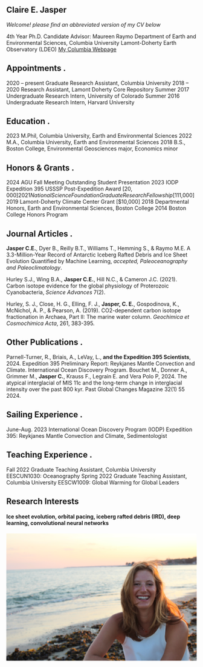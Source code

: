## Claire E. Jasper
*Welcome! please find an abbreviated version of my CV below*

4th Year Ph.D. Candidate
Advisor: Maureen Raymo 
Department of Earth and Environmental Sciences, Columbia University 
Lamont-Doherty Earth Observatory (LDEO) 
[My Columbia Webpage](https://people.climate.columbia.edu/users/profile/claire-elizabeth-jasper/) 

## Appointments                                                                                                                                              .
2020 – present  Graduate Research Assistant, Columbia University
2018 – 2020     Research Assistant, Lamont Doherty Core Repository
Summer 2017    Undergraduate Research Intern, University of Colorado
Summer 2016		Undergraduate Research Intern, Harvard University 

## Education                                                                                                                                                      .
2023	M.Phil, Columbia University, Earth and Environmental Sciences
2022 	M.A., Columbia University, Earth and Environmental Sciences 
2018	B.S., Boston College, Environmental Geosciences major, Economics minor 

## Honors & Grants                                                                                                                                         .
2024	AGU Fall Meeting Outstanding Student Presentation 
2023	IODP Expedition 395 USSSP Post-Expedition Award [$20,000]
2021	National Science Foundation Graduate Research Fellowship [$111,000]
2019 	Lamont-Doherty Climate Center Grant [$10,000]
2018 	Departmental Honors, Earth and Environmental Sciences, Boston College 
2014	Boston College Honors Program 

## Journal Articles                                                                                                                                            .                 
**Jasper C.E.**, Dyer B., Reilly B.T., Williams T., Hemming S., & Raymo M.E. A 3.3-Million-Year Record of Antarctic Iceberg Rafted Debris and Ice Sheet Evolution Quantified by Machine Learning, *accepted, Paleoceanography and Paleoclimatology*. 

Hurley S.J., Wing B.A., **Jasper C.E.**, Hill N.C., & Cameron J.C. (2021). Carbon isotope evidence for the global physiology of Proterozoic Cyanobacteria, *Science Advances* 7(2). 

Hurley, S. J., Close, H. G., Elling, F. J., **Jasper, C. E.**, Gospodinova, K., McNichol, A. P., & Pearson, A. (2019). CO2-dependent carbon isotope fractionation in Archaea, Part II: The marine water column. *Geochimica et Cosmochimica Acta*, 261, 383-395. 

## Other Publications                                                                                                                                      .                 
Parnell-Turner, R., Briais, A., LeVay, L., **and the Expedition 395 Scientists**, 2024. Expedition 395 Preliminary Report: Reykjanes Mantle Convection and Climate. International Ocean Discovery Program.
Bouchet M., Donner A., Grimmer M., **Jasper C.**, Krauss F., Legrain E. and Vera Polo P, 2024. The atypical interglacial of MIS 11c and the long-term change in interglacial intensity over the past 800 kyr. Past Global Changes Magazine 32(1) 55 2024.

## Sailing Experience                                                                                                                                       .
June-Aug. 2023	International Ocean Discovery Program (IODP) Expedition 395: Reykjanes Mantle Convection and Climate, Sedimentologist 

## Teaching Experience                                                                                                                                   .
Fall 2022	Graduate Teaching Assistant, Columbia University  
EESCUN1030: Oceanography 
Spring 2022	Graduate Teaching Assistant, Columbia University 
EESCW1009: Global Warming for Global Leaders 

## Research Interests
#### Ice sheet evolution, orbital pacing, iceberg rafted debris (IRD), deep learning, convolutional neural networks
![me](IMG_2331.jpeg)

